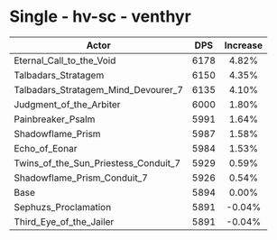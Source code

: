 # Single - hv-sc - venthyr
| Actor | DPS | Increase |
|---|:---:|:---:|
|Eternal_Call_to_the_Void|6178|4.82%|
|Talbadars_Stratagem|6150|4.35%|
|Talbadars_Stratagem_Mind_Devourer_7|6135|4.10%|
|Judgment_of_the_Arbiter|6000|1.80%|
|Painbreaker_Psalm|5991|1.64%|
|Shadowflame_Prism|5987|1.58%|
|Echo_of_Eonar|5984|1.53%|
|Twins_of_the_Sun_Priestess_Conduit_7|5929|0.59%|
|Shadowflame_Prism_Conduit_7|5926|0.54%|
|Base|5894|0.00%|
|Sephuzs_Proclamation|5891|-0.04%|
|Third_Eye_of_the_Jailer|5891|-0.04%|
